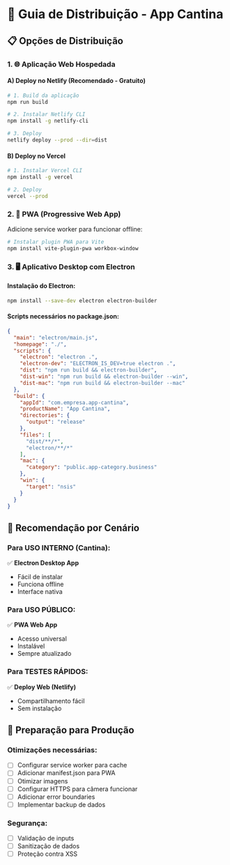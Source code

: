 # 🚀 Guia de Distribuição - App Cantina

## 📋 Opções de Distribuição

### 1. 🌐 Aplicação Web Hospedada

#### A) Deploy no Netlify (Recomendado - Gratuito)
```bash
# 1. Build da aplicação
npm run build

# 2. Instalar Netlify CLI
npm install -g netlify-cli

# 3. Deploy
netlify deploy --prod --dir=dist
```

#### B) Deploy no Vercel
```bash
# 1. Instalar Vercel CLI
npm install -g vercel

# 2. Deploy
vercel --prod
```

### 2. 📱 PWA (Progressive Web App)

Adicione service worker para funcionar offline:

```bash
# Instalar plugin PWA para Vite
npm install vite-plugin-pwa workbox-window
```

### 3. 🖥️ Aplicativo Desktop com Electron

#### Instalação do Electron:
```bash
npm install --save-dev electron electron-builder
```

#### Scripts necessários no package.json:
```json
{
  "main": "electron/main.js",
  "homepage": "./",
  "scripts": {
    "electron": "electron .",
    "electron-dev": "ELECTRON_IS_DEV=true electron .",
    "dist": "npm run build && electron-builder",
    "dist-win": "npm run build && electron-builder --win",
    "dist-mac": "npm run build && electron-builder --mac"
  },
  "build": {
    "appId": "com.empresa.app-cantina",
    "productName": "App Cantina",
    "directories": {
      "output": "release"
    },
    "files": [
      "dist/**/*",
      "electron/**/*"
    ],
    "mac": {
      "category": "public.app-category.business"
    },
    "win": {
      "target": "nsis"
    }
  }
}
```

## 🎯 Recomendação por Cenário

### Para USO INTERNO (Cantina):
✅ **Electron Desktop App**
- Fácil de instalar
- Funciona offline
- Interface nativa

### Para USO PÚBLICO:
✅ **PWA Web App**
- Acesso universal
- Instalável
- Sempre atualizado

### Para TESTES RÁPIDOS:
✅ **Deploy Web (Netlify)**
- Compartilhamento fácil
- Sem instalação

## 🔧 Preparação para Produção

### Otimizações necessárias:
- [ ] Configurar service worker para cache
- [ ] Adicionar manifest.json para PWA
- [ ] Otimizar imagens
- [ ] Configurar HTTPS para câmera funcionar
- [ ] Adicionar error boundaries
- [ ] Implementar backup de dados

### Segurança:
- [ ] Validação de inputs
- [ ] Sanitização de dados
- [ ] Proteção contra XSS